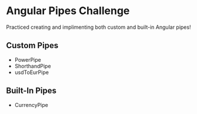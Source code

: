 # Angular Pipes Challenge

Practiced creating and implimenting both custom and built-in Angular pipes!

## Custom Pipes

- PowerPipe
- ShorthandPipe
- usdToEurPipe

## Built-In Pipes

- CurrencyPipe
